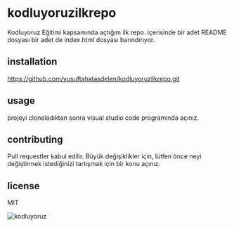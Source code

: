# kodluyoruzilkrepo
Kodluyoruz Eğitimi kapsamında açtığım ilk repo. içerisinde bir adet README dosyası bir adet de index.html dosyası barındırıyor.
## installation
https://github.com/yusuftahatasdelen/kodluyoruzilkrepo.git
## usage
projeyi cloneladıktan sonra visual studio code programında açınız.
## contributing
Pull requestler kabul edilir. Büyük değişiklikler için, lütfen önce neyi değiştirmek istediğinizi tartışmak için bir konu açınız.
## license
MIT

![kodluyoruz](https://miro.medium.com/max/2400/2*TZeK0kyHTRHVv3gUi8BtQg.png)